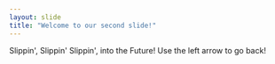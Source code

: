 ```yaml
---
layout: slide
title: "Welcome to our second slide!"
---
```

Slippin', Slippin' Slippin', into the Future!
Use the left arrow to go back!
